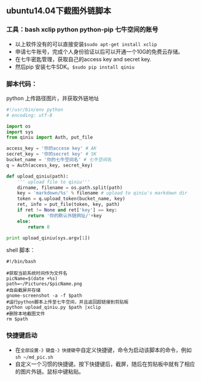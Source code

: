 
## ubuntu14.04下截图外链脚本
### 工具：bash xclip python python-pip 七牛空间的账号
- 以上软件没有的可以直接安装`$sudo apt-get install xclip`
- 申请七牛账号，完成个人身份验证以后可以开通一个10G的免费云存储。
- 在七牛密匙管理，获取自己的access key and secret key.
- 然后pip 安装七牛SDK。`$sudo pip install qiniu`


### 脚本代码：
python 上传路径图片，并获取外链地址
```Python
#!/usr/bin/env python
# encoding: utf-8

import os
import sys
from qiniu import Auth, put_file

access_key = '你的accese key' # AK
secret_key = '你的secret key' # SK
bucket_name = '你的七牛空间名' # 七牛空间名
q = Auth(access_key, secret_key)

def upload_qiniu(path):
    ''' upload file to qiniu'''
    dirname, filename = os.path.split(path)
    key = 'markdown/%s' % filename # upload to qiniu's markdown dir
    token = q.upload_token(bucket_name, key)
    ret, info = put_file(token, key, path)
    if ret != None and ret['key'] == key:
        return '你的默认外链网址/'+key
    else:
        return 0

print upload_qiniu(sys.argv[1])
```
shell 脚本：
```
#!/bin/bash

#获取当前系统时间作为文件名
picName=$(date +%s)
path=~/Pictures/$picName.png
#自由截屏并存储
gnome-screenshot -a -f $path
#运行python脚本上传至七牛空间，并且返回超链接到剪贴板
python upload_qiniu.py $path |xclip
#删除本地截图文件
rm $path
```
### 快捷键启动
- 在`全部设置-》键盘-》快捷键`中自定义快捷键，命令为启动该脚本的命令，例如`sh ~/md_pic.sh`
- 自定义一个习惯的快捷键。按下快捷键后，截屏，随后在剪贴板中就有了相应的图片外链。鼠标中键粘贴。
